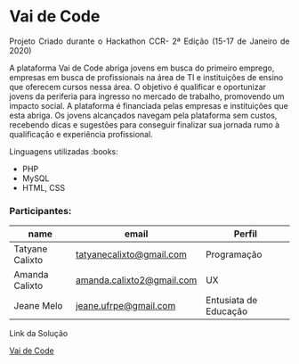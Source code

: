 # Vai de Code
<p align="justify"> Projeto Criado durante o Hackathon CCR- 2ª Edição (15-17 de Janeiro de 2020) </p>
<p>A plataforma Vai de Code abriga jovens em busca do primeiro emprego, empresas em busca de profissionais na área de TI e instituições de ensino que oferecem cursos nessa área. O objetivo é qualificar e oportunizar jovens da periferia para ingresso no mercado de trabalho, promovendo um impacto social. 
  A plataforma é financiada pelas empresas e instituições que esta abriga. Os jovens alcançados navegam pela plataforma sem custos, recebendo dicas e sugestões para conseguir finalizar sua jornada rumo à qualificação e experiência profissional.
 </p>
<p>Linguagens utilizadas :books:</p>
<ul>
  <li>PHP</li>
  <li>MySQL</li>
  <li>HTML, CSS</li>
</ul>

### Participantes: 
|name|email|Perfil|
| -------- | -------- | -------- |
|Tatyane Calixto |tatyanecalixto@gmail.com|Programação|
|Amanda Calixto |amanda.calixto2@gmail.com|UX|
|Jeane Melo |jeane.ufrpe@gmail.com|Entusiata de Educação|
<p> Link da Solução </p>
<a href="http://tatyanecalixto.com.br/vdecode/vai%20de%20code/index.php"> Vai de Code </a>
